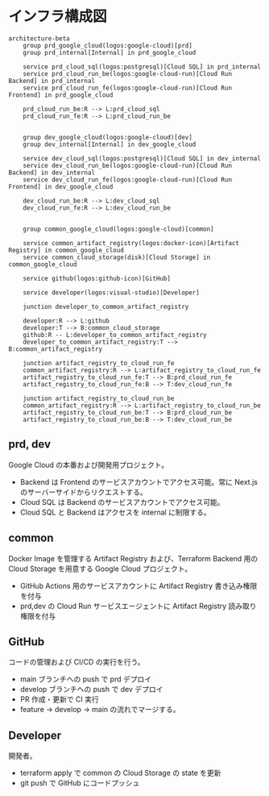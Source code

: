 # インフラ構成図

```mermaid
architecture-beta
    group prd_google_cloud(logos:google-cloud)[prd]
    group prd_internal[Internal] in prd_google_cloud

    service prd_cloud_sql(logos:postgresql)[Cloud SQL] in prd_internal
    service prd_cloud_run_be(logos:google-cloud-run)[Cloud Run Backend] in prd_internal
    service prd_cloud_run_fe(logos:google-cloud-run)[Cloud Run Frontend] in prd_google_cloud

    prd_cloud_run_be:R --> L:prd_cloud_sql
    prd_cloud_run_fe:R --> L:prd_cloud_run_be


    group dev_google_cloud(logos:google-cloud)[dev]
    group dev_internal[Internal] in dev_google_cloud

    service dev_cloud_sql(logos:postgresql)[Cloud SQL] in dev_internal
    service dev_cloud_run_be(logos:google-cloud-run)[Cloud Run Backend] in dev_internal
    service dev_cloud_run_fe(logos:google-cloud-run)[Cloud Run Frontend] in dev_google_cloud

    dev_cloud_run_be:R --> L:dev_cloud_sql
    dev_cloud_run_fe:R --> L:dev_cloud_run_be


    group common_google_cloud(logos:google-cloud)[common]

    service common_artifact_registry(logos:docker-icon)[Artifact Registry] in common_google_cloud
    service common_cloud_storage(disk)[Cloud Storage] in common_google_cloud

    service github(logos:github-icon)[GitHub]

    service developer(logos:visual-studio)[Developer]

    junction developer_to_common_artifact_registry

    developer:R --> L:github
    developer:T --> B:common_cloud_storage
    github:R -- L:developer_to_common_artifact_registry
    developer_to_common_artifact_registry:T --> B:common_artifact_registry

    junction artifact_registry_to_cloud_run_fe
    common_artifact_registry:R --> L:artifact_registry_to_cloud_run_fe
    artifact_registry_to_cloud_run_fe:T --> B:prd_cloud_run_fe
    artifact_registry_to_cloud_run_fe:B --> T:dev_cloud_run_fe

    junction artifact_registry_to_cloud_run_be
    common_artifact_registry:R --> L:artifact_registry_to_cloud_run_be
    artifact_registry_to_cloud_run_be:T --> B:prd_cloud_run_be
    artifact_registry_to_cloud_run_be:B --> T:dev_cloud_run_be
```

## prd, dev

Google Cloud の本番および開発用プロジェクト。

- Backend は Frontend のサービスアカウントでアクセス可能。常に Next.js のサーバーサイドからリクエストする。
- Cloud SQL は Backend のサービスアカウントでアクセス可能。
- Cloud SQL と Backend はアクセスを internal に制限する。

## common

Docker Image を管理する Artifact Registry および、Terraform Backend 用の Cloud Storage を用意する Google Cloud プロジェクト。

- GitHub Actions 用のサービスアカウントに Artifact Registry 書き込み権限を付与
- prd,dev の Cloud Run サービスエージェントに Artifact Registry 読み取り権限を付与

## GitHub

コードの管理および CI/CD の実行を行う。

- main ブランチへの push で prd デプロイ
- develop ブランチへの push で dev デプロイ
- PR 作成・更新で CI 実行
- feature -> develop -> main の流れでマージする。

## Developer

開発者。

- terraform apply で common の Cloud Storage の state を更新
- git push で GitHub にコードプッシュ
